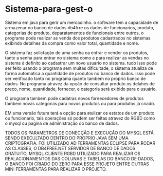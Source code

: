 # Sistema-para-gest-o
Sistema em java para gerir um mercadinho. o software tem a capacidade de armazenar no banco de dados db4frre os dados de funcionarios, produto, categorias de produto, deparatamentos de funcionais entre outros, o programa pode realizar as venda dos produtos cadastrados no sistemas exibindo detalhes da compra como valor total, quantidade e nome. 

O sistema faz solictação de uma senha oa entrar e vender os produtos, tanto a senha para entrar no sistema como a para realizar as vendas no sistema é definito ao cadastrar um novo usuario no sistema. tudo isso pode ser feito usando o programa sem muitas dificultade,
o sistema atualiza de forma automatica a quantidade de produtos no banco de dados. isso pode ser verificado tanto no programa quanto tambem no proprio banco de dados. No programa atravez da opção de consultar produto os delahes de preco, nome, quantidade, fornecer, e categoria será exibido para o usuário. 

O programa tambem pode cadatras novos fornecedores de produtos tambem novas categorias para novos produtos ou para produtos já criado.

EM uma versão futura terá a opção para atulizar os estatos de um produto ou funcionario, tais operações só podem ser feitas atravez do RGBD como o mysql ou pagina de administração do banco de dados.

TODOS OS PARAMETROS DE CONECÇÂO E EXECUÇÂO DO MYSQL ESTÁ SENDO EXECULTADO DENTRO DO PROPRIO JAVA SEM UMA CRIPTOGRAFIA.
FOI UTILIZADO AD FERRAMENTAS ECLIPSE PARA RODAR AS CLASSES, O DB4FREE.NET SERVIDOR DE BANCO DE DADOS GRATUITO, MYSQL CLIENTE RGBD UTILIZADO PARA REALIZAR OS REALACIONAMENTOS DAS COLUNAS E TABELAS DO BANCO DE DADOS,
O BANCO FOI CRIADO DO ZERO PARA ESSE PROJETO ENTRE OUTRAS MINI FERRAMENTAS PARA REALIZAR O PROJETO.

